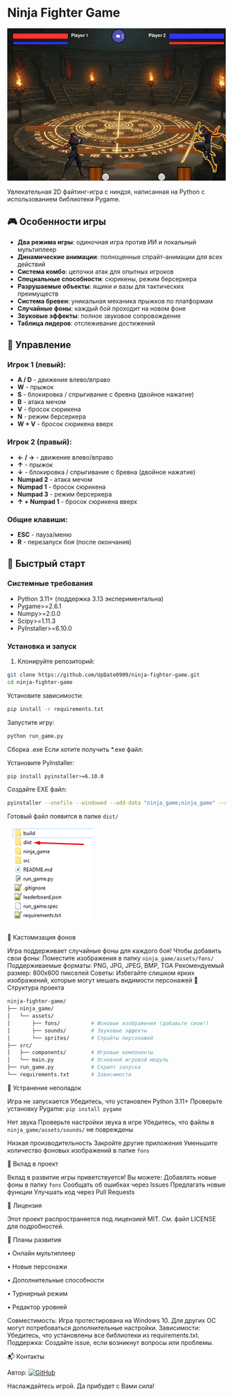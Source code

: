 # Ninja Fighter Game
![Герои игры в действии](ninja_game/assets/screenshot.png)

Увлекательная 2D файтинг-игра с ниндзя, написанная на Python с использованием библиотеки Pygame.

## 🎮 Особенности игры

- **Два режима игры**: одиночная игра против ИИ и локальный мультиплеер
- **Динамические анимации**: полноценные спрайт-анимации для всех действий
- **Система комбо**: цепочки атак для опытных игроков
- **Специальные способности**: сюрикены, режим берсеркера
- **Разрушаемые объекты**: ящики и вазы для тактических преимуществ
- **Система бревен**: уникальная механика прыжков по платформам
- **Случайные фоны**: каждый бой проходит на новом фоне
- **Звуковые эффекты**: полное звуковое сопровождение
- **Таблица лидеров**: отслеживание достижений

## 🎯 Управление

### Игрок 1 (левый):
- **A / D** - движение влево/вправо
- **W** - прыжок
- **S** - блокировка / спрыгивание с бревна (двойное нажатие)
- **B** - атака мечом
- **V** - бросок сюрикена
- **N** - режим берсеркера
- **W + V** - бросок сюрикена вверх

### Игрок 2 (правый):
- **← / →** - движение влево/вправо
- **↑** - прыжок
- **↓** - блокировка / спрыгивание с бревна (двойное нажатие)
- **Numpad 2** - атака мечом
- **Numpad 1** - бросок сюрикена
- **Numpad 3** - режим берсеркера
- **↑ + Numpad 1** - бросок сюрикена вверх

### Общие клавиши:
- **ESC** - пауза/меню
- **R** - перезапуск боя (после окончания)

## 🚀 Быстрый старт

### Системные требования
- Python 3.11+ (поддержка 3.13 экспериментальна)
- Pygame>=2.6.1
- Numpy>=2.0.0
- Scipy>=1.11.3
- PyInstaller>=6.10.0

### Установка и запуск
1. Клонируйте репозиторий:
```bash
git clone https://github.com/UpDate0909/ninja-fighter-game.git
cd ninja-fighter-game
```
Установите зависимости:
```bash
pip install -r requirements.txt
```
Запустите игру:
```bash
python run_game.py
```

Сборка .exe
Если хотите получить *.exe файл:

Установите PyInstaller:
```bash
pip install pyinstaller>=6.10.0
```
Создайте EXE файл:
```bash
pyinstaller --onefile --windowed --add-data "ninja_game;ninja_game" --add-data "src;src" --icon=ninja_game/assets/icon.ico run_game.py
```
Готовый файл появится в папке `dist/`

![Папка с exe](ninja_game/assets/Screenshot0.png)

🎨 Кастомизация фонов

Игра поддерживает случайные фоны для каждого боя! Чтобы добавить свои фоны:
Поместите изображения в папку `ninja_game/assets/fons/`
Поддерживаемые форматы: PNG, JPG, JPEG, BMP, TGA
Рекомендуемый размер: 800x600 пикселей
Советы: Избегайте слишком ярких изображений, которые могут мешать видимости персонажей
📁 Структура проекта
```bash
ninja-fighter-game/
├── ninja_game/
│   └── assets/
│       ├── fons/          # Фоновые изображения (добавьте свои!)
│       ├── sounds/        # Звуковые эффекты
│       └── sprites/       # Спрайты персонажей
├── src/
│   ├── components/        # Игровые компоненты
│   └── main.py            # Основной игровой модуль
├── run_game.py            # Скрипт запуска
└── requirements.txt       # Зависимости
```

🐛 Устранение неполадок

Игра не запускается
Убедитесь, что установлен Python 3.11+
Проверьте установку Pygame: `pip install pygame`

Нет звука
Проверьте настройки звука в игре
Убедитесь, что файлы в `ninja_game/assets/sounds/` не повреждены

Низкая производительность
Закройте другие приложения
Уменьшите количество фоновых изображений в папке `fons`

🤝 Вклад в проект

Вклад в развитие игры приветствуется! Вы можете:
Добавлять новые фоны в папку `fons`
Сообщать об ошибках через Issues
Предлагать новые функции
Улучшать код через Pull Requests

📄 Лицензия

Этот проект распространяется под лицензией MIT. См. файл LICENSE для подробностей.

🎯 Планы развития

•	 Онлайн мультиплеер

•	 Новые персонажи

•	 Дополнительные способности

•	 Турнирный режим

•	 Редактор уровней

Совместимость: Игра протестирована на Windows 10. Для других ОС могут потребоваться дополнительные настройки.
Зависимости: Убедитесь, что установлены все библиотеки из requirements.txt.
Поддержка: Создайте issue, если возникнут вопросы или проблемы.

📬 Контакты

Автор: [![GitHub](https://img.shields.io/badge/GitHub-UpDate0909-181717?logo=github)](https://github.com/UpDate0909)

Наслаждайтесь игрой. Да прибудет с Вами сила!
